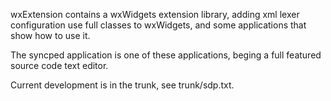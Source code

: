 wxExtension contains a wxWidgets extension library, adding xml lexer 
configuration use full classes to wxWidgets, 
and some applications that show how to use it.

The syncped application is one of these applications, beging a full
featured source code text editor.

Current development is in the trunk, see trunk/sdp.txt.
